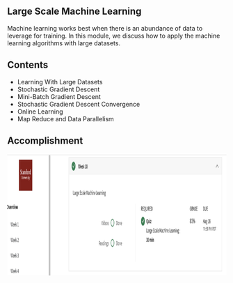 ## Large Scale Machine Learning
Machine learning works best when there is an abundance of data to leverage for training. In this module, we discuss how to apply the machine learning algorithms with large datasets.
## Contents 
* Learning With Large Datasets
* Stochastic Gradient Descent
* Mini-Batch Gradient Descent
* Stochastic Gradient Descent Convergence
* Online Learning
* Map Reduce and Data Parallelism
## Accomplishment
<img align='middle' src="../docs/ML.W10.jpg" width="1067" height="280">
